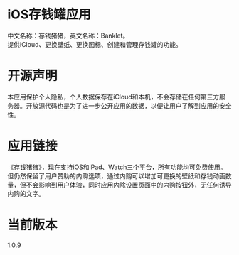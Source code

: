  <h1>iOS存钱罐应用</h1>
中文名称：存钱猪猪，英文名称：Banklet。<br/>
提供iCloud、更换壁纸、更换图标、创建和管理存钱罐的功能。
<h1>开源声明</h1>
本应用保护个人隐私，个人数据保存在iCloud和本机，不会存储在任何第三方服务器。开放源代码也是为了进一步公开应用的数据，以便让用户了解到应用的安全性。
<h1>应用链接</h1>
《<a href="https://apps.apple.com/cn/app/%E5%AD%98%E9%92%B1%E7%8C%AA%E7%8C%AA/id6503047096" target=_blank">存钱猪猪</a>》，现在支持iOS和iPad、Watch三个平台，所有功能均可免费使用。但仍然保留了用户赞助的内购选项，通过内购可以增加可更换的壁纸和存钱动画数量，但不会影响到用户体验，同时应用内除设置页面中的内购按钮外，无任何诱导内购的文字。
<h1>当前版本</h1>
1.0.9
